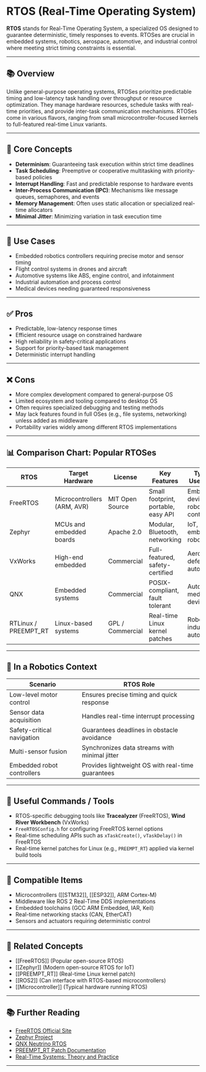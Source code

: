 # RTOS (Real-Time Operating System)

**RTOS** stands for Real-Time Operating System, a specialized OS designed to guarantee deterministic, timely responses to events. RTOSes are crucial in embedded systems, robotics, aerospace, automotive, and industrial control where meeting strict timing constraints is essential.

---

## 📚 Overview

Unlike general-purpose operating systems, RTOSes prioritize predictable timing and low-latency task handling over throughput or resource optimization. They manage hardware resources, schedule tasks with real-time priorities, and provide inter-task communication mechanisms. RTOSes come in various flavors, ranging from small microcontroller-focused kernels to full-featured real-time Linux variants.

---

## 🧠 Core Concepts

- **Determinism**: Guaranteeing task execution within strict time deadlines  
- **Task Scheduling**: Preemptive or cooperative multitasking with priority-based policies  
- **Interrupt Handling**: Fast and predictable response to hardware events  
- **Inter-Process Communication (IPC)**: Mechanisms like message queues, semaphores, and events  
- **Memory Management**: Often uses static allocation or specialized real-time allocators  
- **Minimal Jitter**: Minimizing variation in task execution time  

---

## 🧰 Use Cases

- Embedded robotics controllers requiring precise motor and sensor timing  
- Flight control systems in drones and aircraft  
- Automotive systems like ABS, engine control, and infotainment  
- Industrial automation and process control  
- Medical devices needing guaranteed responsiveness  

---

## ✅ Pros

- Predictable, low-latency response times  
- Efficient resource usage on constrained hardware  
- High reliability in safety-critical applications  
- Support for priority-based task management  
- Deterministic interrupt handling  

---

## ❌ Cons

- More complex development compared to general-purpose OS  
- Limited ecosystem and tooling compared to desktop OS  
- Often requires specialized debugging and testing methods  
- May lack features found in full OSes (e.g., file systems, networking) unless added as middleware  
- Portability varies widely among different RTOS implementations  

---

## 📊 Comparison Chart: Popular RTOSes

| RTOS                | Target Hardware         | License           | Key Features                          | Typical Use Cases                    |
|---------------------|------------------------|-------------------|-------------------------------------|------------------------------------|
| FreeRTOS            | Microcontrollers (ARM, AVR) | MIT Open Source  | Small footprint, portable, easy API | Embedded devices, robotics control |
| Zephyr              | MCUs and embedded boards | Apache 2.0        | Modular, Bluetooth, networking      | IoT, embedded robotics             |
| VxWorks             | High-end embedded       | Commercial        | Full-featured, safety-certified     | Aerospace, defense, automotive     |
| QNX                 | Embedded systems        | Commercial        | POSIX-compliant, fault tolerant     | Automotive, medical devices        |
| RTLinux / PREEMPT_RT| Linux-based systems     | GPL / Commercial  | Real-time Linux kernel patches      | Robotics, industrial automation    |

---

## 🤖 In a Robotics Context

| Scenario                       | RTOS Role                                   |
|-------------------------------|---------------------------------------------|
| Low-level motor control        | Ensures precise timing and quick response   |
| Sensor data acquisition        | Handles real-time interrupt processing      |
| Safety-critical navigation     | Guarantees deadlines in obstacle avoidance  |
| Multi-sensor fusion            | Synchronizes data streams with minimal jitter|
| Embedded robot controllers     | Provides lightweight OS with real-time guarantees |

---

## 🔧 Useful Commands / Tools

- RTOS-specific debugging tools like **Tracealyzer** (FreeRTOS), **Wind River Workbench** (VxWorks)  
- `FreeRTOSConfig.h` for configuring FreeRTOS kernel options  
- Real-time scheduling APIs such as `xTaskCreate()`, `vTaskDelay()` in FreeRTOS  
- Real-time kernel patches for Linux (e.g., `PREEMPT_RT`) applied via kernel build tools  

---

## 🔧 Compatible Items

- Microcontrollers ([[STM32]], [[ESP32]], ARM Cortex-M)  
- Middleware like ROS 2 Real-Time DDS implementations  
- Embedded toolchains (GCC ARM Embedded, IAR, Keil)  
- Real-time networking stacks (CAN, EtherCAT)  
- Sensors and actuators requiring deterministic control  

---

## 🔗 Related Concepts

- [[FreeRTOS]] (Popular open-source RTOS)  
- [[Zephyr]] (Modern open-source RTOS for IoT)  
- [[PREEMPT_RT]] (Real-time Linux kernel patch)  
- [[ROS2]] (Can interface with RTOS-based microcontrollers)  
- [[Microcontroller]] (Typical hardware running RTOS)  

---

## 📚 Further Reading

- [FreeRTOS Official Site](https://www.freertos.org/)  
- [Zephyr Project](https://www.zephyrproject.org/)  
- [QNX Neutrino RTOS](https://blackberry.qnx.com/en)  
- [PREEMPT_RT Patch Documentation](https://wiki.linuxfoundation.org/realtime/start)  
- [Real-Time Systems: Theory and Practice](https://www.springer.com/gp/book/9781118800547)  

---
